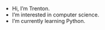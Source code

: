 - Hi, I’m Trenton.
- I’m interested in computer science.
- I’m currently learning Python.

<!---
HeadT8011/HeadT8011 is a ✨ special ✨ repository because its `README.md` (this file) appears on your GitHub profile.
You can click the Preview link to take a look at your changes.
--->
